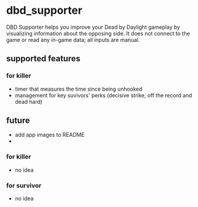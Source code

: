 # dbd_supporter
DBD Supporter helps you improve your Dead by Daylight gameplay by visualizing information about the opposing side. It does not connect to the game or read any in-game data; all inputs are manual.

## supported features
### for killer
- timer that measures the time since being unhooked
- management for key suvivors' perks (decisive strike, off the record and dead hard)
## future
- add app images to README
- 
### for killer
- no idea
### for survivor
- no idea
